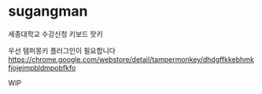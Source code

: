 # sugangman
세종대학교 수강신청 키보드 핫키

우선 탬퍼몽키 플러그인이 필요합니다
https://chrome.google.com/webstore/detail/tampermonkey/dhdgffkkebhmkfjojejmpbldmpobfkfo

WIP
